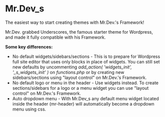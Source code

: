 Mr.Dev_s
===
The easiest way to start creating themes with Mr.Dev.'s Framework!

Mr.Dev. grabbed Underscores, the famous starter theme for Wordpress, and made it fully compatible with his Framework.

**Some key differences:**
- No default widgets/sidebars/sections - This is to prepare for Wordpress full site editor that uses only blocks in place of widgets. You can still set new defaults by uncommenting *add_action( 'widgets_init', '_s_widgets_init' )* on *functions.php* or by creating new sidebars/sections using "layout control" on Mr.Dev.'s Framework.
- No default logo or menu in the header - Use widgets instead. To create sections/sidebars for a logo or a menu widget you can use "layout control" on Mr.Dev.'s Framework.
- Auto dropdown menu - With Mr.Dev_s any default menu widget located inside the header (mr-header) will automatically become a dropdown menu using css.
